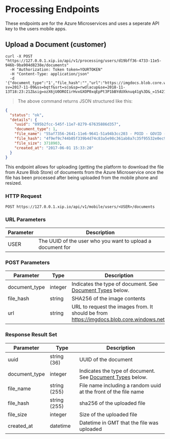 # Processing Endpoints

These endpoints are for the Azure Microservices and uses a seperate API key to the users mobile apps.

## Upload a Document (customer)

```shell
curl -X POST "https://127.0.0.1.xip.io/api/v1/processing/users/d19bff36-4733-11e5-946b-9ba904d8238e/documents"
  -H "Authorization: Token token=YOURTOKEN"
  -H "Content-Type: application/json"
  -d '{"document_type":"1',"file_hash":"","url":"https://imgdocs.blob.core.windows.net/docs/shrek.jpg?sv=2017-11-09&ss=bqtf&srt=sco&sp=rwdlacup&se=2018-11-13T18:23:21Z&sig=ozX6jU0OROIirHvxGXOP0xqEpPt3P1bBYdUXknuq41g%3D&_=1542104774928"}'
```

> The above command returns JSON structured like this:

```json
{
  "status": "ok",
  "details": {
    "uuid": "895b2fcc-545f-11e7-8279-67635886d357",
    "document_type": 1,
    "file_name": "55af7356-2641-11e6-9641-51a94b3cc203 - POID - GOVID - Vin Diesel.pdf",
    "file_hash": "4f9ef9c744b05f339b4d74c83a5e98c361ab8a7c35f95532e0ec977e71bfd321",
    "file_size": 3718903,
    "created_at": "2017-06-01 15:33:20"
  }
}
```

This endpoint allows for uploading (getting the platform to download the file from
Azure Blob Store) of documents from the Azure Microservice once the file has been
processed after being uploaded from the mobile phone and resized.

### HTTP Request

`POST https://127.0.0.1.xip.io/api/v1/mobile/users/<USER>/documents`

### URL Parameters

Parameter | Description
--------- | -----------
USER | The UUID of the user who you want to upload a document for

### POST Parameters

Parameter | Type | Description
--------- | ---- | -----------
document_type | integer | Indicates the type of document.  See <a href="#document-types">Document Types</a> below.
file_hash | string | SHA256 of the image contents
url | string | URL to request the images from.  It should be from https://imgdocs.blob.core.windows.net/

### Response Result Set

Parameter | Type | Description
--------- | ---- | -----------
uuid | string (36) | UUID of the document
document_type | integer | Indicates the type of document.  See <a href="#document-types">Document Types</a> below.
file_name | string (255) | File name including a random uuid at the front of the file name
file_hash | string (255) | sha256 of the uploaded file
file_size | integer | Size of the uploaded file
created_at | datetime | Datetime in GMT that the file was uploaded

